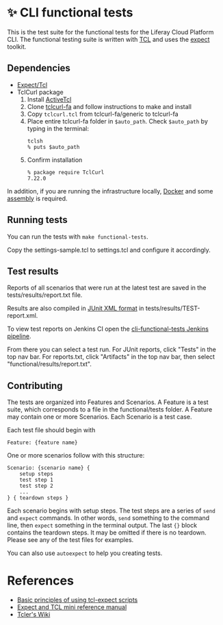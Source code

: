 # ✨ CLI functional tests

This is the test suite for the functional tests for the Liferay Cloud Platform CLI. The functional testing suite is written with [TCL](https://tcl.tk/) and uses the [expect](https://core.tcl.tk/expect) toolkit.

## Dependencies

* [Expect/Tcl](https://expect.sourceforge.net/)
* TclCurl package
    1. Install [ActiveTcl](https://www.activestate.com/activetcl/downloads)
    1. Clone [tclcurl-fa](https://github.com/flightaware/tclcurl-fa) and follow instructions to make and install
    1. Copy `tclcurl.tcl` from tclcurl-fa/generic to tclcurl-fa
    1. Place entire tclcurl-fa folder in `$auto_path`.  Check `$auto_path` by typing in the terminal:
        ```
        tclsh
        % puts $auto_path
        ```
    1. Confirm installation
        ```
        % package require TclCurl
        7.22.0
        ```

In addition, if you are running the infrastructure locally, [Docker](https://www.docker.com/) and some [assembly](https://github.com/wedeploy/training#development) is required.

## Running tests
You can run the tests with `make functional-tests`.

Copy the settings-sample.tcl to settings.tcl and configure it accordingly.

## Test results
Reports of all scenarios that were run at the latest test are saved in the tests/results/report.txt file.

Results are also compiled in [JUnit XML format](https://wiki.jenkins.io/display/JENKINS/JUnit+Plugin) in tests/results/TEST-report.xml.  

To view test reports on Jenkins CI open the [cli-functional-tests Jenkins pipeline](https://ci.wedeploy.com/blue/organizations/jenkins/WeDeploy%2Fcli-functional-tests/activity/).

From there you can select a test run. For JUnit reports, click "Tests" in the top nav bar. For reports.txt, click "Artifacts" in the top nav bar, then select "functional/results/report.txt".

## Contributing
The tests are organized into Features and Scenarios.  A Feature is a test suite, which corresponds to a file in the functional/tests folder.  A Feature may contain one or more Scenarios. Each Scenario is a test case.

Each test file should begin with
```
Feature: {feature name}
```
One or more scenarios follow with this structure:
```
Scenario: {scenario name} {
    setup steps
    test step 1
    test step 2
    ...
} { teardown steps }
```

Each scenario begins with setup steps. The test steps are a series of `send` and `expect` commands. In other words, `send` something to the command line, then `expect` something in the terminal output. The last `{}` block contains the teardown steps. It may be omitted if there is no teardown. Please see any of the test files for examples.

You can also use `autoexpect` to help you creating tests.

# References
* [Basic principles of using tcl-expect scripts](https://gist.github.com/Fluidbyte/6294378)
* [Expect and TCL mini reference manual](http://inguza.com/document/expect-and-tcl-mini-reference-manual)
* [Tcler's Wiki](https://wiki.tcl-lang.org/)
